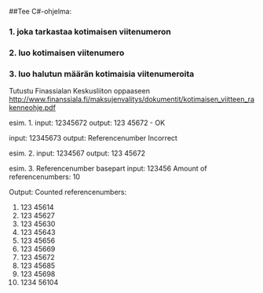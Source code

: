##Tee C#-ohjelma:
### 1. joka tarkastaa kotimaisen viitenumeron
### 2. luo kotimaisen viitenumero
### 3. luo halutun määrän kotimaisia viitenumeroita

Tutustu Finassialan Keskusliiton oppaaseen
http://www.finanssiala.fi/maksujenvalitys/dokumentit/kotimaisen_viitteen_rakenneohje.pdf

esim. 1.
input: 12345672
output: 123 45672 - OK

input: 12345673
output: Referencenumber Incorrect

esim. 2.
input: 1234567
output: 123 45672

esim. 3. 
Referencenumber basepart input: 123456
Amount of referencenumbers: 10

Output:
Counted referencenumbers:

1. 123 45614
2. 123 45627
3. 123 45630
4. 123 45643
5. 123 45656
6. 123 45669
7. 123 45672
8. 123 45685
9. 123 45698
10. 1234 56104
